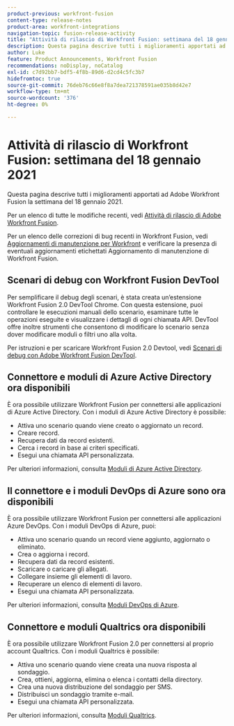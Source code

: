 ```yaml
---
product-previous: workfront-fusion
content-type: release-notes
product-area: workfront-integrations
navigation-topic: fusion-release-activity
title: "Attività di rilascio di Workfront Fusion: settimana del 18 gennaio 2021"
description: Questa pagina descrive tutti i miglioramenti apportati ad Adobe Workfront Fusion la settimana del 18 gennaio 2021.
author: Luke
feature: Product Announcements, Workfront Fusion
recommendations: noDisplay, noCatalog
exl-id: c7d92bb7-bdf5-4f8b-89d6-d2cd4c5fc3b7
hidefromtoc: true
source-git-commit: 76deb76c66e8f8a7dea721378591ae035b8d42e7
workflow-type: tm+mt
source-wordcount: '376'
ht-degree: 0%

---
```


# Attività di rilascio di Workfront Fusion: settimana del 18 gennaio 2021

Questa pagina descrive tutti i miglioramenti apportati ad Adobe Workfront Fusion la settimana del 18 gennaio 2021.

Per un elenco di tutte le modifiche recenti, vedi [Attività di rilascio di Adobe Workfront Fusion](../../../product-announcements/product-releases/fusion-release-activity/fusion-release-activity.md).

Per un elenco delle correzioni di bug recenti in Workfront Fusion, vedi [Aggiornamenti di manutenzione per Workfront](https://experienceleague.adobe.com/docs/workfront-known-issues/releases/current-updates.html) e verificare la presenza di eventuali aggiornamenti etichettati Aggiornamento di manutenzione di Workfront Fusion.

## Scenari di debug con Workfront Fusion DevTool

Per semplificare il debug degli scenari, è stata creata un’estensione Workfront Fusion 2.0 DevTool Chrome. Con questa estensione, puoi controllare le esecuzioni manuali dello scenario, esaminare tutte le operazioni eseguite e visualizzare i dettagli di ogni chiamata API. DevTool offre inoltre strumenti che consentono di modificare lo scenario senza dover modificare moduli o filtri uno alla volta.

Per istruzioni e per scaricare Workfront Fusion 2.0 Devtool, vedi [Scenari di debug con Adobe Workfront Fusion DevTool](../../../workfront-fusion/scenarios/debug-scenarios-with-dev-tool.md).

## Connettore e moduli di Azure Active Directory ora disponibili

È ora possibile utilizzare Workfront Fusion per connettersi alle applicazioni di Azure Active Directory. Con i moduli di Azure Active Directory è possibile:

* Attiva uno scenario quando viene creato o aggiornato un record.
* Creare record.
* Recupera dati da record esistenti.
* Cerca i record in base ai criteri specificati.
* Esegui una chiamata API personalizzata.

Per ulteriori informazioni, consulta [Moduli di Azure Active Directory](../../../workfront-fusion/apps-and-their-modules/azure-ad-modules.md).

## Il connettore e i moduli DevOps di Azure sono ora disponibili

È ora possibile utilizzare Workfront Fusion per connettersi alle applicazioni Azure DevOps. Con i moduli DevOps di Azure, puoi:

* Attiva uno scenario quando un record viene aggiunto, aggiornato o eliminato.
* Crea o aggiorna i record.
* Recupera dati da record esistenti.
* Scaricare o caricare gli allegati.
* Collegare insieme gli elementi di lavoro.
* Recuperare un elenco di elementi di lavoro.
* Esegui una chiamata API personalizzata.

Per ulteriori informazioni, consulta [Moduli DevOps di Azure](../../../workfront-fusion/apps-and-their-modules/azure-dev-ops.md).

## Connettore e moduli Qualtrics ora disponibili

È ora possibile utilizzare Workfront Fusion 2.0 per connettersi al proprio account Qualtrics. Con i moduli Qualtrics è possibile:

* Attiva uno scenario quando viene creata una nuova risposta al sondaggio.
* Crea, ottieni, aggiorna, elimina o elenca i contatti della directory.
* Crea una nuova distribuzione del sondaggio per SMS.
* Distribuisci un sondaggio tramite e-mail.
* Esegui una chiamata API personalizzata.

Per ulteriori informazioni, consulta [Moduli Qualtrics](../../../workfront-fusion/apps-and-their-modules/qualtrics-modules.md).
